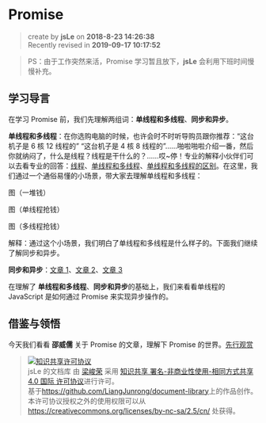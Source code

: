 # Promise

> create by **jsLe** on **2018-8-23 14:26:38**  
> Recently revised in **2019-09-17 10:17:52**

> PS：由于工作突然来活，Promise 学习暂且放下，**jsLe** 会利用下班时间慢慢补充。

## 学习导言

在学习 Promise 前，我们先理解两组词：**单线程和多线程**、**同步和异步**。

**单线程和多线程**：在你选购电脑的时候，也许会时不时听导购员跟你推荐：“这台机子是 6 核 12 线程的” “这台机子是 4 核 8 线程的”……啪啦啪啦介绍一番，然后你就纳闷了，什么是线程？线程是干什么的？……哎~停！专业的解释小伙伴们可以去看专业的回答：[线程](https://baike.baidu.com/item/%E7%BA%BF%E7%A8%8B#1)、[单线程和多线程](https://www.cnblogs.com/hui-run/p/6625913.html)、[单线程和多线程的区别](https://blog.csdn.net/douglax/article/details/1532258)。在这里，我们通过一个通俗易懂的小场景，带大家去理解单线程和多线程：

图（一堆钱）

图（单线程抢钱）

图（多线程抢钱）

解释：通过这个小场景，我们明白了单线程和多线程是什么样子的。下面我们继续了解同步和异步。

**同步和异步**：[文章 1](https://www.cnblogs.com/anny0404/p/5691379.html)、[文章 2](https://www.zhihu.com/question/19732473/answer/20851256)、[文章 3](https://blog.csdn.net/qq_22855325/article/details/72958345)

在理解了 **单线程和多线程**、**同步和异步**的基础上，我们来看看单线程的 JavaScript 是如何通过 Promise 来实现异步操作的。

## 借鉴与领悟

今天我们看看 **邵威儒** 关于 Promise 的文章，理解下 Promise 的世界。[先行观赏](https://juejin.im/post/5b6e5cbf51882519ad61b67e)

> <a rel="license" href="http://creativecommons.org/licenses/by-nc-sa/4.0/"><img alt="知识共享许可协议" style="border-width:0" src="https://i.creativecommons.org/l/by-nc-sa/4.0/88x31.png" /></a><br /><span xmlns:dct="http://purl.org/dc/terms/" property="dct:title">jsLe 的文档库</span> 由 <a xmlns:cc="http://creativecommons.org/ns#" href="https://github.com/LiangJunrong/document-library" property="cc:attributionName" rel="cc:attributionURL">梁峻荣</a> 采用 <a rel="license" href="http://creativecommons.org/licenses/by-nc-sa/4.0/">知识共享 署名-非商业性使用-相同方式共享 4.0 国际 许可协议</a>进行许可。<br />基于<a xmlns:dct="http://purl.org/dc/terms/" href="https://github.com/LiangJunrong/document-library" rel="dct:source">https://github.com/LiangJunrong/document-library</a>上的作品创作。<br />本许可协议授权之外的使用权限可以从 <a xmlns:cc="http://creativecommons.org/ns#" href="https://creativecommons.org/licenses/by-nc-sa/2.5/cn/" rel="cc:morePermissions">https://creativecommons.org/licenses/by-nc-sa/2.5/cn/</a> 处获得。
